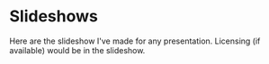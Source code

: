Slideshows
==========

Here are the slideshow I've made for any presentation.
Licensing (if available) would be in the slideshow.